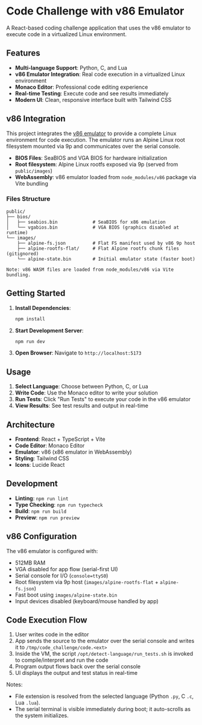 # Code Challenge with v86 Emulator

A React-based coding challenge application that uses the v86 emulator to execute code in a virtualized Linux environment.

## Features

- **Multi-language Support**: Python, C, and Lua
- **v86 Emulator Integration**: Real code execution in a virtualized Linux environment
- **Monaco Editor**: Professional code editing experience
- **Real-time Testing**: Execute code and see results immediately
- **Modern UI**: Clean, responsive interface built with Tailwind CSS

## v86 Integration

This project integrates the [v86 emulator](https://github.com/copy/v86) to provide a complete Linux environment for code execution. The emulator runs an Alpine Linux root filesystem mounted via 9p and communicates over the serial console.

- **BIOS Files**: SeaBIOS and VGA BIOS for hardware initialization
- **Root filesystem**: Alpine Linux rootfs exposed via 9p (served from `public/images`)
- **WebAssembly**: v86 emulator loaded from `node_modules/v86` package via Vite bundling

### Files Structure

```
public/
├── bios/
│   ├── seabios.bin             # SeaBIOS for x86 emulation
│   └── vgabios.bin             # VGA BIOS (graphics disabled at runtime)
└── images/
    ├── alpine-fs.json          # Flat FS manifest used by v86 9p host
    ├── alpine-rootfs-flat/     # Flat Alpine rootfs chunk files (gitignored)
    └── alpine-state.bin        # Initial emulator state (faster boot)

Note: v86 WASM files are loaded from node_modules/v86 via Vite bundling.
```

## Getting Started

1. **Install Dependencies**:
   ```bash
   npm install
   ```

2. **Start Development Server**:
   ```bash
   npm run dev
   ```

3. **Open Browser**: Navigate to `http://localhost:5173`

## Usage

1. **Select Language**: Choose between Python, C, or Lua
2. **Write Code**: Use the Monaco editor to write your solution
3. **Run Tests**: Click "Run Tests" to execute your code in the v86 emulator
4. **View Results**: See test results and output in real-time

## Architecture

- **Frontend**: React + TypeScript + Vite
- **Code Editor**: Monaco Editor
- **Emulator**: v86 (x86 emulator in WebAssembly)
- **Styling**: Tailwind CSS
- **Icons**: Lucide React

## Development

- **Linting**: `npm run lint`
- **Type Checking**: `npm run typecheck`
- **Build**: `npm run build`
- **Preview**: `npm run preview`

## v86 Configuration

The v86 emulator is configured with:
- 512MB RAM
- VGA disabled for app flow (serial-first UI)
- Serial console for I/O (`console=ttyS0`)
- Root filesystem via 9p host (`images/alpine-rootfs-flat` + `alpine-fs.json`)
- Fast boot using `images/alpine-state.bin`
- Input devices disabled (keyboard/mouse handled by app)

## Code Execution Flow

1. User writes code in the editor
2. App sends the source to the emulator over the serial console and writes it to `/tmp/code_challenge/code.<ext>`
3. Inside the VM, the script `/opt/detect-language/run_tests.sh` is invoked to compile/interpret and run the code
4. Program output flows back over the serial console
5. UI displays the output and test status in real-time

Notes:
- File extension is resolved from the selected language (Python `.py`, C `.c`, Lua `.lua`).
- The serial terminal is visible immediately during boot; it auto-scrolls as the system initializes.
